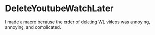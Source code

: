 # DeleteYoutubeWatchLater
I made a macro because the order of deleting WL videos was annoying, annoying, and complicated.
